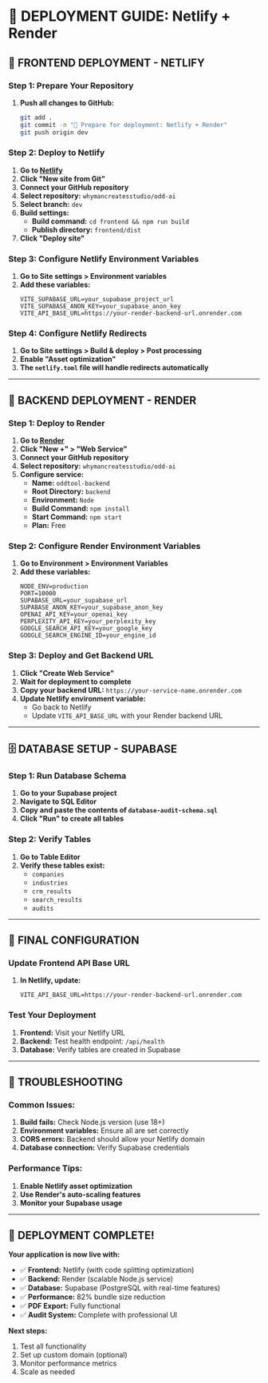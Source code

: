 # 🚀 DEPLOYMENT GUIDE: Netlify + Render

## 📱 FRONTEND DEPLOYMENT - NETLIFY

### Step 1: Prepare Your Repository
1. **Push all changes to GitHub:**
   ```bash
   git add .
   git commit -m "🚀 Prepare for deployment: Netlify + Render"
   git push origin dev
   ```

### Step 2: Deploy to Netlify
1. **Go to [Netlify](https://netlify.com)**
2. **Click "New site from Git"**
3. **Connect your GitHub repository**
4. **Select repository:** `whymancreatesstudio/odd-ai`
5. **Select branch:** `dev`
6. **Build settings:**
   - **Build command:** `cd frontend && npm run build`
   - **Publish directory:** `frontend/dist`
7. **Click "Deploy site"**

### Step 3: Configure Netlify Environment Variables
1. **Go to Site settings > Environment variables**
2. **Add these variables:**
   ```
   VITE_SUPABASE_URL=your_supabase_project_url
   VITE_SUPABASE_ANON_KEY=your_supabase_anon_key
   VITE_API_BASE_URL=https://your-render-backend-url.onrender.com
   ```

### Step 4: Configure Netlify Redirects
1. **Go to Site settings > Build & deploy > Post processing**
2. **Enable "Asset optimization"**
3. **The `netlify.toml` file will handle redirects automatically**

---

## 🔧 BACKEND DEPLOYMENT - RENDER

### Step 1: Deploy to Render
1. **Go to [Render](https://render.com)**
2. **Click "New +" > "Web Service"**
3. **Connect your GitHub repository**
4. **Select repository:** `whymancreatesstudio/odd-ai`
5. **Configure service:**
   - **Name:** `oddtool-backend`
   - **Root Directory:** `backend`
   - **Environment:** `Node`
   - **Build Command:** `npm install`
   - **Start Command:** `npm start`
   - **Plan:** Free

### Step 2: Configure Render Environment Variables
1. **Go to Environment > Environment Variables**
2. **Add these variables:**
   ```
   NODE_ENV=production
   PORT=10000
   SUPABASE_URL=your_supabase_url
   SUPABASE_ANON_KEY=your_supabase_anon_key
   OPENAI_API_KEY=your_openai_key
   PERPLEXITY_API_KEY=your_perplexity_key
   GOOGLE_SEARCH_API_KEY=your_google_key
   GOOGLE_SEARCH_ENGINE_ID=your_engine_id
   ```

### Step 3: Deploy and Get Backend URL
1. **Click "Create Web Service"**
2. **Wait for deployment to complete**
3. **Copy your backend URL:** `https://your-service-name.onrender.com`
4. **Update Netlify environment variable:**
   - Go back to Netlify
   - Update `VITE_API_BASE_URL` with your Render backend URL

---

## 🗄️ DATABASE SETUP - SUPABASE

### Step 1: Run Database Schema
1. **Go to your Supabase project**
2. **Navigate to SQL Editor**
3. **Copy and paste the contents of `database-audit-schema.sql`**
4. **Click "Run" to create all tables**

### Step 2: Verify Tables
1. **Go to Table Editor**
2. **Verify these tables exist:**
   - `companies`
   - `industries`
   - `crm_results`
   - `search_results`
   - `audits`

---

## 🔗 FINAL CONFIGURATION

### Update Frontend API Base URL
1. **In Netlify, update:**
   ```
   VITE_API_BASE_URL=https://your-render-backend-url.onrender.com
   ```

### Test Your Deployment
1. **Frontend:** Visit your Netlify URL
2. **Backend:** Test health endpoint: `/api/health`
3. **Database:** Verify tables are created in Supabase

---

## 🚨 TROUBLESHOOTING

### Common Issues:
1. **Build fails:** Check Node.js version (use 18+)
2. **Environment variables:** Ensure all are set correctly
3. **CORS errors:** Backend should allow your Netlify domain
4. **Database connection:** Verify Supabase credentials

### Performance Tips:
1. **Enable Netlify asset optimization**
2. **Use Render's auto-scaling features**
3. **Monitor your Supabase usage**

---

## 🎉 DEPLOYMENT COMPLETE!

**Your application is now live with:**
- ✅ **Frontend:** Netlify (with code splitting optimization)
- ✅ **Backend:** Render (scalable Node.js service)
- ✅ **Database:** Supabase (PostgreSQL with real-time features)
- ✅ **Performance:** 82% bundle size reduction
- ✅ **PDF Export:** Fully functional
- ✅ **Audit System:** Complete with professional UI

**Next steps:**
1. Test all functionality
2. Set up custom domain (optional)
3. Monitor performance metrics
4. Scale as needed 